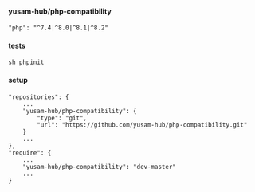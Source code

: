 #### yusam-hub/php-compatibility

    "php": "^7.4|^8.0|^8.1|^8.2"

#### tests

    sh phpinit

#### setup

    "repositories": {
        ...
        "yusam-hub/php-compatibility": {
            "type": "git",
            "url": "https://github.com/yusam-hub/php-compatibility.git"
        }
        ...
    },
    "require": {
        ...
        "yusam-hub/php-compatibility": "dev-master"
        ...
    }